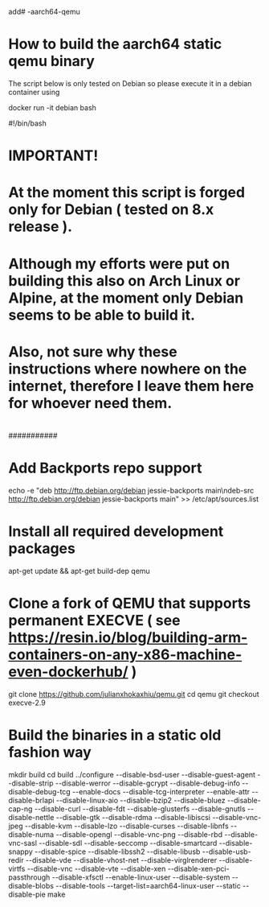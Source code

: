 add# -aarch64-qemu

# How to build the aarch64 static qemu binary

The script below is only tested on Debian so please execute it in a debian container using

docker run -it debian bash


#!/bin/bash
#
# IMPORTANT!
# At the moment this script is forged only for Debian ( tested on 8.x release ).
# Although my efforts were put on building this also on Arch Linux or Alpine, at the moment only Debian seems to be able to build it.
# Also, not sure why these instructions where nowhere on the internet, therefore I leave them here for whoever need them.
#
###########

# Add Backports repo support
echo -e "deb http://ftp.debian.org/debian jessie-backports main\ndeb-src http://ftp.debian.org/debian jessie-backports main" >> /etc/apt/sources.list

# Install all required development packages
apt-get update && apt-get build-dep qemu

# Clone a fork of QEMU that supports permanent EXECVE ( see https://resin.io/blog/building-arm-containers-on-any-x86-machine-even-dockerhub/ )
git clone https://github.com/julianxhokaxhiu/qemu.git
cd qemu
git checkout execve-2.9

# Build the binaries in a static old fashion way
mkdir build
cd build
../configure --disable-bsd-user --disable-guest-agent --disable-strip --disable-werror --disable-gcrypt --disable-debug-info --disable-debug-tcg --enable-docs --disable-tcg-interpreter --enable-attr --disable-brlapi --disable-linux-aio --disable-bzip2 --disable-bluez --disable-cap-ng --disable-curl --disable-fdt --disable-glusterfs --disable-gnutls --disable-nettle --disable-gtk --disable-rdma --disable-libiscsi --disable-vnc-jpeg --disable-kvm --disable-lzo --disable-curses --disable-libnfs --disable-numa --disable-opengl --disable-vnc-png --disable-rbd --disable-vnc-sasl --disable-sdl --disable-seccomp --disable-smartcard --disable-snappy --disable-spice --disable-libssh2 --disable-libusb --disable-usb-redir --disable-vde --disable-vhost-net --disable-virglrenderer --disable-virtfs --disable-vnc --disable-vte --disable-xen --disable-xen-pci-passthrough --disable-xfsctl --enable-linux-user --disable-system --disable-blobs --disable-tools --target-list=aarch64-linux-user --static --disable-pie
make




